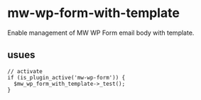 # mw-wp-form-with-template

Enable management of MW WP Form email body with template.

## usues

```php:function.php
// activate
if (is_plugin_active('mw-wp-form')) {
  $mw_wp_form_with_template->_test();
}
```
